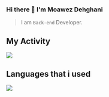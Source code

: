 ### Hi there 👋 I'm Moawez Dehghani

> I am `Back-end` Developer.

## My Activity
<img src="https://github-readme-stats.vercel.app/api?username=mo4wez&show_icons=true&theme=dark">

## Languages that i used
<img src="https://github-readme-stats.vercel.app/api/top-langs/?username=mo4wez&hide_progress=false">
<!--
**mo4wez/mo4wez** is a ✨ _special_ ✨ repository because its `README.md` (this file) appears on your GitHub profile.

Here are some ideas to get you started:

- 🔭 I’m currently working on ...
- 🌱 I’m currently learning ...
- 👯 I’m looking to collaborate on ...
- 🤔 I’m looking for help with ...
- 💬 Ask me about ...
- 📫 How to reach me: ...
- 😄 Pronouns: ...
- ⚡ Fun fact: ...
-->

